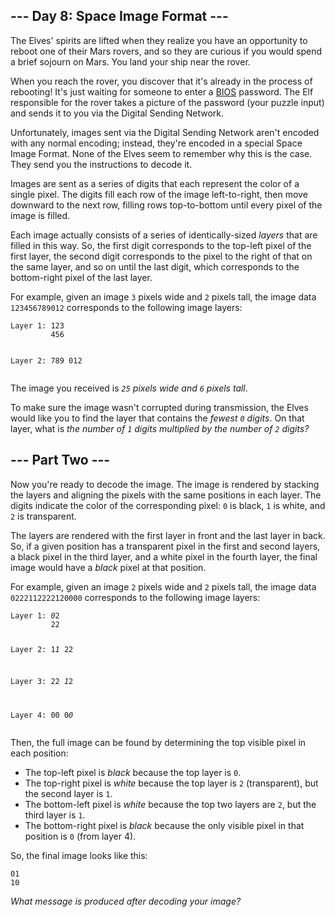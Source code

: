 <article><h2>--- Day 8: Space Image Format ---</h2><p><span title="I'm not sorry.">The Elves' spirits are lifted when they realize you have an opportunity to reboot one of their Mars rovers, and so they are curious if you would spend a brief sojourn on Mars.</span> You land your ship near the rover.</p>
<p>When you reach the rover, you discover that it's already in the process of rebooting! It's just waiting for someone to enter a <a href="https://en.wikipedia.org/wiki/BIOS">BIOS</a> password. The Elf responsible for the rover takes a picture of the password (your puzzle input) and sends it to you via the Digital Sending Network.</p>
<p>Unfortunately, images sent via the Digital Sending Network aren't encoded with any normal encoding; instead, they're encoded in a special Space Image Format.  None of the Elves seem to remember why this is the case. They send you the instructions to decode it.</p>
<p>Images are sent as a series of digits that each represent the color of a single pixel.  The digits fill each row of the image left-to-right, then move downward to the next row, filling rows top-to-bottom until every pixel of the image is filled.</p>
<p>Each image actually consists of a series of identically-sized <em>layers</em> that are filled in this way. So, the first digit corresponds to the top-left pixel of the first layer, the second digit corresponds to the pixel to the right of that on the same layer, and so on until the last digit, which corresponds to the bottom-right pixel of the last layer.</p>
<p>For example, given an image <code>3</code> pixels wide and <code>2</code> pixels tall, the image data <code>123456789012</code> corresponds to the following image layers:</p>
<pre><code>Layer 1: 123
         456

Layer 2: 789
         012
</code></pre>
<p>The image you received is <em><code>25</code> pixels wide and <code>6</code> pixels tall</em>.</p>
<p>To make sure the image wasn't corrupted during transmission, the Elves would like you to find the layer that contains the <em>fewest <code>0</code> digits</em>.  On that layer, what is <em>the number of <code>1</code> digits multiplied by the number of <code>2</code> digits?</em></p></code></pre>
</article>
<article><h2>--- Part Two ---</h2><p>Now you're ready to decode the image. The image is rendered by stacking the layers and aligning the pixels with the same positions in each layer. The digits indicate the color of the corresponding pixel: <code>0</code> is black, <code>1</code> is white, and <code>2</code> is transparent.</p>
<p>The layers are rendered with the first layer in front and the last layer in back. So, if a given position has a transparent pixel in the first and second layers, a black pixel in the third layer, and a white pixel in the fourth layer, the final image would have a <em>black</em> pixel at that position.</p>
<p>For example, given an image <code>2</code> pixels wide and <code>2</code> pixels tall, the image data <code>0222112222120000</code> corresponds to the following image layers:</p>
<pre><code>Layer 1: <em>0</em>2
         22

Layer 2: 1<em>1</em>
         22

Layer 3: 22
         <em>1</em>2

Layer 4: 00
         0<em>0</em>
</code></pre>
<p>Then, the full image can be found by determining the top visible pixel in each position:</p>
<ul>
<li>The top-left pixel is <em>black</em> because the top layer is <code>0</code>.</li>
<li>The top-right pixel is <em>white</em> because the top layer is <code>2</code> (transparent), but the second layer is <code>1</code>.</li>
<li>The bottom-left pixel is <em>white</em> because the top two layers are <code>2</code>, but the third layer is <code>1</code>.</li>
<li>The bottom-right pixel is <em>black</em> because the only visible pixel in that position is <code>0</code> (from layer 4).</li>
</ul>
<p>So, the final image looks like this:</p>
<pre><code>01
10
</code></pre>
<p><em>What message is produced after decoding your image?</em></p>
</article>